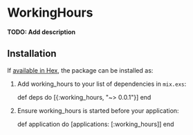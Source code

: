 # WorkingHours

**TODO: Add description**

## Installation

If [available in Hex](https://hex.pm/docs/publish), the package can be installed as:

  1. Add working_hours to your list of dependencies in `mix.exs`:

        def deps do
          [{:working_hours, "~> 0.0.1"}]
        end

  2. Ensure working_hours is started before your application:

        def application do
          [applications: [:working_hours]]
        end

